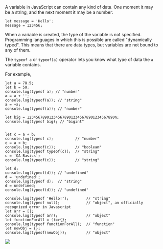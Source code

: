 A variable in JavaScript can contain any kind of data. One moment it may be a string, and the next moment it may be a number:
```
let message = 'Hello';
message = 123456;
```
When a variable is created, the type of the variable is not specified.
Programming languages in which this is possible are called "dynamically typed". This means that there are data types, but variables are not bound to any of them.

The `typeof a` or `typeof(a)` operator lets you know what type of data the `a` variable contains.

For example, 
```
let a = 78.5; 
let b = 50;
console.log(typeof a); // "number" 
a = a + '';
console.log(typeof(a)); // "string"
a = +a;
console.log(typeof(a)); // "number" 

let big = 1234567890123456789012345678901234567890n;  
console.log(typeof big); // "bigint"


let c = a + b; 
console.log(typeof c);          // "number"
c = a < b; 
console.log(typeof(c));         // "boolean"
console.log(typeof typeof(c));  // "string"
c = 'QA Basics'; 
console.log(typeof(c));         // "string"

let d; 
console.log(typeof(d)); // "undefined"
d = 'undefined'; 
console.log(typeof d);  // "string"
d = undefined; 
console.log(typeof(d)); // "undefined"

console.log(typeof 'Hello!');        // "string"
console.log(typeof null);            // "object", an officially recognized error in Javascript
let arr = [];
console.log(typeof arr);             // "object"
let functionForAll = ()=>{};
console.log(typeof functionForAll);  // "function"
let newObj = {};
console.log(typeof(newObj));         // "object"
```

![](https://course-js-syntax.s3-us-west-1.amazonaws.com/semicolon.PNG)
